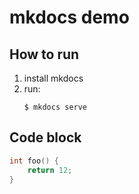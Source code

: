# mkdocs demo

## How to run

1. install mkdocs
2. run: 
   ```
   $ mkdocs serve
   ```

## Code block

```cpp
int foo() {
    return 12;
}
```
